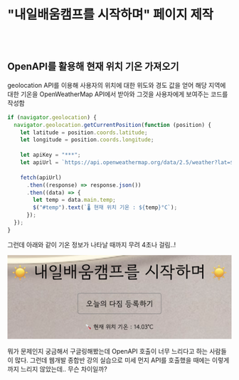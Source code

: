 # "내일배움캠프를 시작하며" 페이지 제작

<br>
<br>

## OpenAPI를 활용해 현재 위치 기온 가져오기

geolocation API를 이용해 사용자의 위치에 대한 위도와 경도 값을 얻어 해당 지역에 대한 기온을 OpenWeatherMap API에서 받아와 그것을 사용자에게 보여주는 코드를 작성함

```js
if (navigator.geolocation) {
  navigator.geolocation.getCurrentPosition(function (position) {
    let latitude = position.coords.latitude;
    let longitude = position.coords.longitude;

    let apiKey = "***";
    let apiUrl = `https://api.openweathermap.org/data/2.5/weather?lat=${latitude}&lon=${longitude}&units=metric&appid=${apiKey}`;

    fetch(apiUrl)
      .then((response) => response.json())
      .then((data) => {
        let temp = data.main.temp;
        $("#temp").text(`🌡 현재 위치 기온 : ${temp}°C`);
      });
  });
}
```

그런데 아래와 같이 기온 정보가 나타날 때까지 무려 4초나 걸림..!

![기온 이미지](img/240419.png)

뭐가 문제인지 궁금해서 구글링해봤는데 OpenAPI 호출이 너무 느리다고 하는 사람들이 많다. 그런데 웹개발 종합반 강의 실습으로 미세 먼지 API를 호출했을 때에는 이렇게까지 느리지 않았는데.. 무슨 차이일까?

